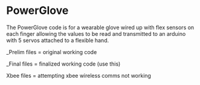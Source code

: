 # PowerGlove

The PowerGlove code is for a wearable glove wired up with flex sensors on each finger allowing the values to be read and transmitted to an arduino with 5 servos attached to a flexible hand.

_Prelim files = original working code

_Final files = finalized working code (use this)

Xbee files = attempting xbee wireless comms not working
